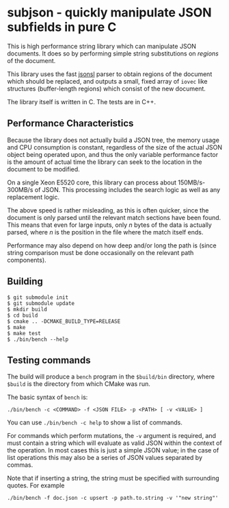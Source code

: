 # subjson - quickly manipulate JSON subfields in pure C

This is high performance string library which can manipulate JSON documents.
It does so by performing simple string substitutions on _regions_ of the
document.

This library uses the fast [jsonsl](https://github.com/mnunberg/jsonsl) parser
to obtain regions of the document which should be replaced, and outputs a small,
fixed array of `iovec` like structures (buffer-length regions) which consist
of the new document.

The library itself is written in C. The tests are in C++.

## Performance Characteristics

Because the library does not actually build a JSON tree, the memory usage and
CPU consumption is constant, regardless of the size of the actual JSON object
being operated upon, and thus the only variable performance factor is the
amount of actual time the library can seek to the location in the document to
be modified.

On a single Xeon E5520 core, this library can process about 150MB/s-300MB/s
of JSON. This processing includes the search logic as well as any replacement
logic.

The above speed is rather misleading, as this is often quicker, since the
document is only parsed until the relevant match sections have been found.
This means that even for large inputs, only _n_ bytes of the data is actually
parsed, where _n_ is the position in the file where the match itself ends.

Performance may also depend on how deep and/or long the path is (since string
comparison must be done occasionally on the relevant path components).

## Building

    $ git submodule init
    $ git submodule update
    $ mkdir build
    $ cd build
    $ cmake .. -DCMAKE_BUILD_TYPE=RELEASE
    $ make
    $ make test
    $ ./bin/bench --help

## Testing commands

The build will produce a `bench` program in the `$build/bin` directory,
where `$build` is the directory from which CMake was run.

The basic syntax of `bench` is:

    ./bin/bench -c <COMMAND> -f <JSON FILE> -p <PATH> [ -v <VALUE> ]

You can use `./bin/bench -c help` to show a list of commands.

For commands which perform mutations, the `-v` argument is required, and
must contain a string which will evaluate as valid JSON within the context
of the operation. In most cases this is just a simple JSON value; in the case
of list operations this may also be a series of JSON values separated by
commas.

Note that if inserting a string, the string must be specified with surrounding
quotes. For example

    ./bin/bench -f doc.json -c upsert -p path.to.string -v '"new string"'
